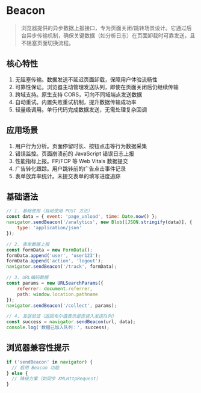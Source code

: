 # Beacon <Sound word="Beacon"/>

> 浏览器提供的异步数据上报接口，专为页面关闭/跳转场景设计。它通过后台异步传输机制，确保关键数据（如分析日志）在页面卸载时可靠发送，且不阻塞页面切换流程。

## 核心特性

1. 无阻塞传输。数据发送不延迟页面卸载，保障用户体验流畅性
2. 可靠性保证。浏览器主动管理发送队列，即使在页面关闭后仍继续传输
3. 跨域支持。原生支持 CORS，可向不同域端点发送数据
4. 自动重试。内置失败重试机制，提升数据传输成功率
5. 轻量级调用。单行代码完成数据发送，无需处理复杂回调

## 应用场景

1. 用户行为分析。页面停留时长、按钮点击等行为数据采集
2. 错误监控。页面崩溃前的 JavaScript 错误日志上报
3. 性能指标上报。FP/FCP 等 Web Vitals 数据提交
4. 广告转化跟踪。用户跳转前的广告点击事件记录
5. 表单放弃率统计。未提交表单的填写进度追踪

## 基础语法

```js
// 1. 基础使用（自动使用 POST 方法）
const data = { event: 'page_unload', time: Date.now() };
navigator.sendBeacon('/analytics', new Blob([JSON.stringify(data)], {
    type: 'application/json'
});

// 2. 表单数据上报
const formData = new FormData();
formData.append('user', 'user123');
formData.append('action', 'logout');
navigator.sendBeacon('/track', formData);

// 3. URL编码数据
const params = new URLSearchParams({
    referrer: document.referrer,
    path: window.location.pathname
});
navigator.sendBeacon('/collect', params);

// 4. 发送验证（返回布尔值表示是否进入发送队列）
const success = navigator.sendBeacon(url, data);
console.log('数据已加入队列：', success);
```

## 浏览器兼容性提示

```js
if ('sendBeacon' in navigator) {
  // 启用 Beacon 功能
} else {
  // 降级方案（如同步 XMLHttpRequest）
}
```
